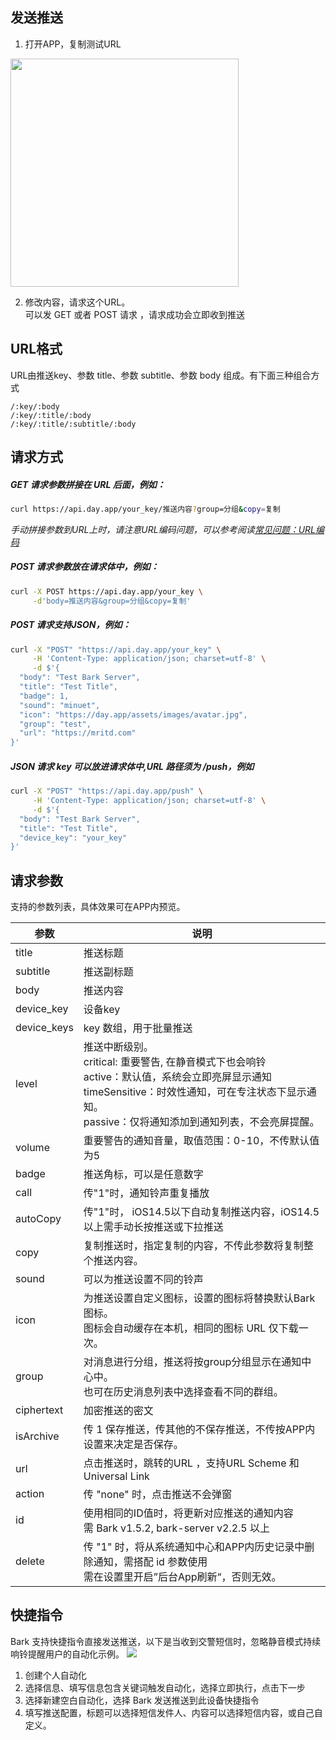 ## 发送推送
1. 打开APP，复制测试URL 

<img src="../_media/example.jpg" width=365 />

2. 修改内容，请求这个URL。<br>
可以发 GET 或者 POST 请求 ，请求成功会立即收到推送 

## URL格式
URL由推送key、参数 title、参数 subtitle、参数 body 组成。有下面三种组合方式

```
/:key/:body 
/:key/:title/:body 
/:key/:title/:subtitle/:body 
```

## 请求方式
##### GET 请求参数拼接在 URL 后面，例如：
```sh
curl https://api.day.app/your_key/推送内容?group=分组&copy=复制
```
*手动拼接参数到URL上时，请注意URL编码问题，可以参考阅读[常见问题：URL编码](/faq?id=%e6%8e%a8%e9%80%81%e7%89%b9%e6%ae%8a%e5%ad%97%e7%ac%a6%e5%af%bc%e8%87%b4%e6%8e%a8%e9%80%81%e5%a4%b1%e8%b4%a5%ef%bc%8c%e6%af%94%e5%a6%82-%e6%8e%a8%e9%80%81%e5%86%85%e5%ae%b9%e5%8c%85%e5%90%ab%e9%93%be%e6%8e%a5%ef%bc%8c%e6%88%96%e6%8e%a8%e9%80%81%e5%bc%82%e5%b8%b8-%e6%af%94%e5%a6%82-%e5%8f%98%e6%88%90%e7%a9%ba%e6%a0%bc)*

##### POST 请求参数放在请求体中，例如：
```sh
curl -X POST https://api.day.app/your_key \
     -d'body=推送内容&group=分组&copy=复制'
```
##### POST 请求支持JSON，例如：
```sh
curl -X "POST" "https://api.day.app/your_key" \
     -H 'Content-Type: application/json; charset=utf-8' \
     -d $'{
  "body": "Test Bark Server",
  "title": "Test Title",
  "badge": 1,
  "sound": "minuet",
  "icon": "https://day.app/assets/images/avatar.jpg",
  "group": "test",
  "url": "https://mritd.com"
}'
```

##### JSON 请求 key 可以放进请求体中,URL 路径须为 /push，例如
```sh
curl -X "POST" "https://api.day.app/push" \
     -H 'Content-Type: application/json; charset=utf-8' \
     -d $'{
  "body": "Test Bark Server",
  "title": "Test Title",
  "device_key": "your_key"
}'
```

## 请求参数
支持的参数列表，具体效果可在APP内预览。

| 参数 | 说明 |
| ----- | ----------- |
| title | 推送标题 |
| subtitle | 推送副标题 |
| body | 推送内容 |
| device_key | 设备key |
| device_keys | key 数组，用于批量推送 |
| level | 推送中断级别。<br>critical: 重要警告, 在静音模式下也会响铃 <br>active：默认值，系统会立即亮屏显示通知<br>timeSensitive：时效性通知，可在专注状态下显示通知。<br>passive：仅将通知添加到通知列表，不会亮屏提醒。 |
| volume | 重要警告的通知音量，取值范围：0-10，不传默认值为5 |
| badge | 推送角标，可以是任意数字 |
| call | 传"1"时，通知铃声重复播放 |
| autoCopy | 传"1"时， iOS14.5以下自动复制推送内容，iOS14.5以上需手动长按推送或下拉推送 |
| copy | 复制推送时，指定复制的内容，不传此参数将复制整个推送内容。 |
| sound | 可以为推送设置不同的铃声 |
| icon | 为推送设置自定义图标，设置的图标将替换默认Bark图标。<br>图标会自动缓存在本机，相同的图标 URL 仅下载一次。 |
| group | 对消息进行分组，推送将按group分组显示在通知中心中。<br>也可在历史消息列表中选择查看不同的群组。 |
| ciphertext | 加密推送的密文 |
| isArchive | 传 1 保存推送，传其他的不保存推送，不传按APP内设置来决定是否保存。 |
| url | 点击推送时，跳转的URL ，支持URL Scheme 和 Universal Link |
| action | 传 "none" 时，点击推送不会弹窗 |
| id | 使用相同的ID值时，将更新对应推送的通知内容<br>需 Bark v1.5.2, bark-server v2.2.5 以上 |
| delete | 传 "1" 时，将从系统通知中心和APP内历史记录中删除通知，需搭配 id 参数使用<br>需在设置里开启”后台App刷新“，否则无效。|


## 快捷指令
Bark 支持快捷指令直接发送推送，以下是当收到交警短信时，忽略静音模式持续响铃提醒用户的自动化示例。
<img src="../_media/shortcuts_cn.png" />
1. 创建个人自动化
2. 选择信息、填写信息包含关键词触发自动化，选择立即执行，点击下一步
3. 选择新建空白自动化，选择 Bark 发送推送到此设备快捷指令
4. 填写推送配置，标题可以选择短信发件人、内容可以选择短信内容，或自己自定义。